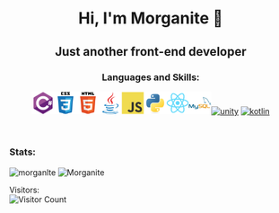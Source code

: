<h1 align="center">Hi, I'm Morganite 👋</h1>
<h2 align="center">Just another front-end developer</h2>

<h3 align="center">Languages and Skills:</h3>
<p align="center"><a href="https://www.w3schools.com/cs/" target="_blank"> <img src="https://raw.githubusercontent.com/devicons/devicon/master/icons/csharp/csharp-original.svg" alt="csharp" width="40" height="40"/></a><a href="https://www.w3schools.com/css/" target="_blank"><img src="https://raw.githubusercontent.com/devicons/devicon/master/icons/css3/css3-original-wordmark.svg" alt="css3" width="40" height="40"/></a><a href="https://www.w3.org/html/" target="_blank"><img src="https://raw.githubusercontent.com/devicons/devicon/master/icons/html5/html5-original-wordmark.svg" alt="html5" width="40" height="40"/></a><a href="https://www.java.com" target="_blank"><img src="https://raw.githubusercontent.com/devicons/devicon/master/icons/java/java-original.svg" alt="java" width="40" height="40"/></a><a href="https://developer.mozilla.org/en-US/docs/Web/JavaScript" target="_blank"><img src="https://raw.githubusercontent.com/devicons/devicon/master/icons/javascript/javascript-original.svg" alt="javascript" width="40" height="40"/></a><a href="https://www.w3schools.com/python/" target="_blank"><img src="https://raw.githubusercontent.com/devicons/devicon/master/icons/python/python-original.svg" alt="csharp" width="40" height="40"/></a><a href="https://reactjs.org/" target="_blank"><img src="https://raw.githubusercontent.com/devicons/devicon/master/icons/react/react-original.svg" alt="react" width="40" height="40"/></a><a href="https://www.mysql.com/" target="_blank"><img src="https://raw.githubusercontent.com/devicons/devicon/master/icons/mysql/mysql-original-wordmark.svg" alt="mysql" width="40" height="40"/></a><a href="https://unity.com/" target="_blank"><img src="https://www.vectorlogo.zone/logos/unity3d/unity3d-icon.svg" alt="unity" width="40" height="40"/></a> <a href="https://kotlinlang.org/" target="_blank"><img src="https://i.imgur.com/TJm3y3p.png" alt="kotlin" width="30" height="30"/></a>
</p>

<br/>

<h3 align="left">Stats:</h3>

<img align="center" src="https://github-readme-stats.vercel.app/api/top-langs/?username=MORGANlTE&layout=compact" alt="morganlte" />
<img align="center" src="https://github-readme-stats.vercel.app/api?username=MORGANlTE&&show_icons=true&title_color=ffffff&icon_color=bb2acf&text_color=daf7dc&bg_color=151515" alt="Morganite" />

Visitors:
<br/>
![Visitor Count](https://profile-counter.glitch.me/MORGANlTE/count.svg)
